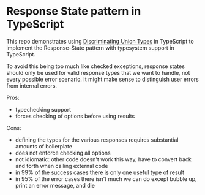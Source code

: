 # Response State pattern in TypeScript

This repo demonstrates using
[Discriminating Union Types](https://www.typescriptlang.org/v2/docs/handbook/unions-and-intersections.html#discriminating-unions)
in TypeScript to implement the Response-State pattern with typesystem support in
TypeScript.

To avoid this being too much like checked exceptions, response states should
only be used for valid response types that we want to handle, not every possible
error scenario. It might make sense to distinguish user errors from internal
errors.

Pros:

- typechecking support
- forces checking of options before using results

Cons:

- defining the types for the various responses requires substantial amounts of
  boilerplate
- does not enforce checking all options
- not idiomatic: other code doesn't work this way, have to convert back and
  forth when calling external code
- in 99% of the success cases there is only one useful type of result
- in 95% of the error cases there isn't much we can do except bubble up, print
  an error message, and die
